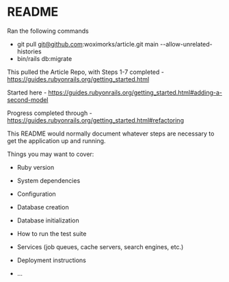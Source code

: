 # README

Ran the following commands 
- git pull git@github.com:woximorks/article.git main --allow-unrelated-histories
- bin/rails db:migrate

This pulled the Article Repo, with Steps 1-7 completed - https://guides.rubyonrails.org/getting_started.html

Started here - https://guides.rubyonrails.org/getting_started.html#adding-a-second-model

Progress completed through - https://guides.rubyonrails.org/getting_started.html#refactoring

This README would normally document whatever steps are necessary to get the
application up and running.

Things you may want to cover:

* Ruby version

* System dependencies

* Configuration

* Database creation

* Database initialization

* How to run the test suite

* Services (job queues, cache servers, search engines, etc.)

* Deployment instructions

* ...
